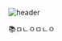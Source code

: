 
![header](https://capsule-render.vercel.app/api?type=rect&color=a6c1ee&height=200&section=header&text=Welcome!&fontSize=70&fontColor=ffffcc&animation=fadeIn)

<!--
- 🔭 I’m currently working on ...
- 🌱 I’m currently learning ...
- 👯 I’m looking to collaborate on ...
- 🤔 I’m looking for help with ...
- 💬 Ask me about ...
- 📫 How to reach me: ...
- 😄 Pronouns: ...
- ⚡ Fun fact: ...
-->

📚ㅁㄴㅇㅁㄴㅇ
